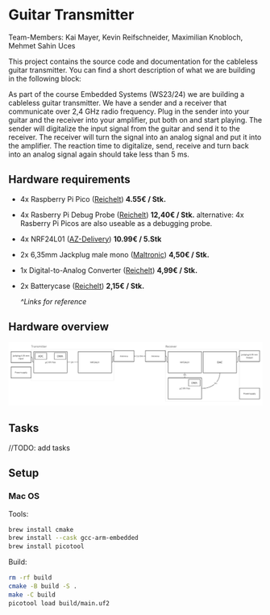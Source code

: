 # Guitar Transmitter

Team-Members: Kai Mayer, Kevin Reifschneider, Maximilian Knobloch, Mehmet Sahin Uces

This project contains the source code and documentation for the cableless guitar transmitter. You can find a short description of what we are building in the following block:

As part of the course Embedded Systems (WS23/24) we are building a cableless guitar transmitter. We have a sender and a receiver that communicate over 2,4 GHz radio frequency. Plug in the sender into your guitar and the receiver into your amplifier, put both on and start playing. The sender will digitalize the input signal from the guitar and send it to the receiver. The receiver will turn the signal into an analog signal and put it into the amplifier. The reaction time to digitalize, send, receive and turn back into an analog signal again should take less than 5 ms.

## Hardware requirements

- 4x Raspberry Pi Pico ([Reichelt](https://www.reichelt.de/raspberry-pi-pico-rp2040-cortex-m0-microusb-rasp-pi-pico-p295706.html)) **4.55€ / Stk.**
- 4x Rasberry Pi Debug Probe ([Reichelt](https://www.reichelt.de/raspberry-pi-debug-probe-rpi-debug-probe-p343288.html)) **12,40€ / Stk.**
alternative: 4x Rasberry Pi Picos are also useable as a debugging probe.
- 4x NRF24L01 ([AZ-Delivery](https://www.az-delivery.de/en/products/3x-nrf24l01-mit-2-4-ghz)) **10.99€ / 5.Stk**
- 2x 6,35mm Jackplug male mono ([Maltronic](https://maltronic.de/detail/index/sArticle/35598)) **4,50€ / Stk.**
- 1x Digital-to-Analog Converter ([Reichelt](https://www.reichelt.de/de/de/entwicklerboards-dac-konverter-mcp4725-debo-dac-mcp4725-p334976.html)) **4,99€ / Stk.**
- 2x Batterycase ([Reichelt](https://www.reichelt.de/batteriehalter-fuer-3-microzellen-aaa-geschlossen-halter-3xaaa-p44627.html?&trstct=pol_0&nbc=1)) **2,15€ / Stk.**

   *^Links for reference*

## Hardware overview

![Hardware overview](./images/hardware-overview.png)

## Tasks

//TODO: add tasks

## Setup

### Mac OS

Tools:

```bash
brew install cmake 
brew install --cask gcc-arm-embedded
brew install picotool 
```

Build:

```bash
rm -rf build
cmake -B build -S .
make -C build
picotool load build/main.uf2
```
